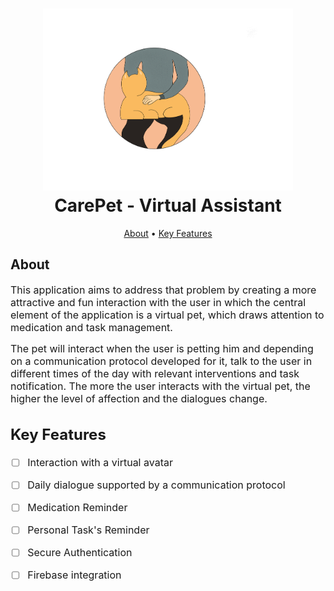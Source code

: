 <h1 align="center">
  <a name="logo" href="https://github.com/Silvarini/CarePet"><img src="https://github.com/Silvarini/CarePet/blob/main/img/logo_carepet.PNG" alt="CarePet Logo" width="400"></a>
  <br>
  CarePet - Virtual Assistant
</h1>

</div>

<p align="center">
  <a href="#about">About</a> • <a href="#key-features">Key Features</a>
</p>

## About
<p><font size="3">
This application aims to address that problem by creating a more attractive and fun interaction with the user in which the central element of the application is a virtual pet, which draws attention to medication and task management. 
  
The pet will interact when the user is petting him and depending on a communication protocol developed for it, talk to the user in different times of the day with relevant interventions and task notification. The more the user interacts with the virtual pet, the higher the level of affection and the dialogues change.</p>
  
## Key Features

- [ ]  Interaction with a virtual avatar 
- [ ]  Daily dialogue supported by a communication protocol  
- [ ]  Medication Reminder  
- [ ]  Personal Task's Reminder  
- [ ]  Secure Authentication 
- [ ]  Firebase integration 
 
